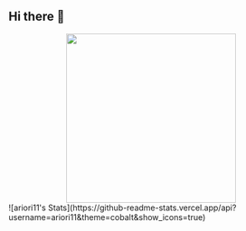 ## Hi there 👋
<div id="header" align="center">
<img src='https://media1.tenor.com/m/Bw9awAhrxHwAAAAd/nero-labrador.gif' width='300'/>
</div>
![ariori11's Stats](https://github-readme-stats.vercel.app/api?username=ariori11&theme=cobalt&show_icons=true)
